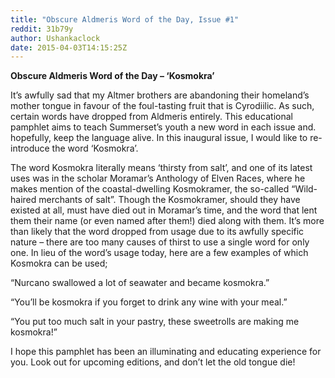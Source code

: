 ```yaml
---
title: "Obscure Aldmeris Word of the Day, Issue #1"
reddit: 31b79y
author: Ushankaclock
date: 2015-04-03T14:15:25Z
---
```


**Obscure Aldmeris Word of the Day – ‘Kosmokra’**

It’s awfully sad that my Altmer brothers are abandoning their homeland’s mother tongue in favour of the foul-tasting fruit that is Cyrodiilic. As such, certain words have dropped from Aldmeris entirely. This educational pamphlet aims to teach Summerset’s youth a new word in each issue and. hopefully, keep the language alive.
In this inaugural issue, I would like to re-introduce the word ‘Kosmokra’.

The word Kosmokra literally means ‘thirsty from salt’, and one of its latest uses was in the scholar Moramar’s Anthology of Elven Races, where he makes mention of the coastal-dwelling Kosmokramer, the so-called “Wild-haired merchants of salt”. Though the Kosmokramer, should they have existed at all, must have died out in Moramar’s time, and the word that lent them their name (or even named after them!) died along with them. It’s more than likely that the word dropped from usage due to its awfully specific nature – there are too many causes of thirst to use a single word for only one. In lieu of the word’s usage today, here are a few examples of which Kosmokra can be used;

“Nurcano swallowed a lot of seawater and became kosmokra.”

“You’ll be kosmokra if you forget to drink any wine with your meal.”

“You put too much salt in your pastry, these sweetrolls are making me kosmokra!”

I hope this pamphlet has been an illuminating and educating experience for you. Look out for upcoming editions, and don’t let the old tongue die!

